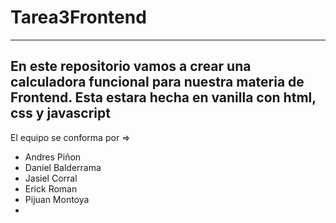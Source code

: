 # Tarea3Frontend
--------------------------------------------------------------------
En este repositorio vamos a crear una calculadora funcional para nuestra materia de Frontend.
Esta estara hecha en vanilla con html, css y javascript
--------------------------------------------------------------------
El equipo se conforma por =>
  - Andres Piñon
  - Daniel Balderrama
  - Jasiel Corral
  - Erick Roman
  - Pijuan Montoya
  - 
